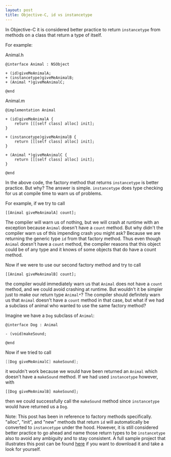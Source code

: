 ```yaml
---
layout: post
title: Objective-C, id vs instancetype
---
```


In Objective-C it is considered better practice to return `instancetype` from methods on a class that return a type of itself.

For example:

Animal.h

```objc
@interface Animal : NSObject

+ (id)giveMeAnimalA;
+ (instancetype)giveMeAnimalB;
+ (Animal *)giveMeAnimalC;

@end
```

Animal.m

```objc
@implementation Animal

+ (id)giveMeAnimalA {
    return [[[self class] alloc] init];
}

+ (instancetype)giveMeAnimalB {
    return [[[self class] alloc] init];
}

+ (Animal *)giveMeAnimalC {
    return [[[self class] alloc] init];
}

@end
```

In the above code, the factory method that returns `instancetype` is better practice. But why? The answer is simple. `instancetype` does type checking for us at compile time to warn us of problems.

For example, if we try to call

```objc
[[Animal giveMeAnimalA] count];
```

The compiler will warn us of nothing, but we will crash at runtime with an exception because   `Animal` doesn't have a `count` method. But why didn't the compiler warn us of this impending crash you might ask? Because we are returning the generic type `id` from that factory method. Thus even though `Animal` doesn't have a `count` method, the compiler reasons that this object could be of any type and it knows of some objects that do have a count method.

Now if we were to use our second factory method and try to call

```objc
[[Animal giveMeAnimalB] count];
```

the compiler would immediately warn us that `Animal` does not have a `count` method, and we could avoid crashing at runtime. But wouldn't it be simpler just to make our return type `Animal*`? The compiler should definitely warn us that `Animal` doesn't have a `count` method in that case, but what if we had a subclass of animal who wanted to use the same factory method?

Imagine we have a `Dog` subclass of `Animal`:

```objc
@interface Dog : Animal

- (void)makeSound;

@end
```

Now if we tried to call

```objective-c
[[Dog giveMeAnimalC] makeSound];
```

it wouldn't work because we would have been returned an `Animal` which doesn't have a `makeSound`   method. If we had used `instancetype` however, with

```objc
[[Dog giveMeAnimalB] makeSound];
```

then we could successfully call the `makeSound` method since `instancetype` would have returned us a `Dog`.

Note: This post has been in reference to factory methods specifically. "alloc", "init", and "new" methods that return `id` will automatically be converted to `instancetype` under the hood. However, it is still considered better practice to go ahead and name those return types to be `instancetype`   also to avoid any ambiguity and to stay consistent. A full sample project that illustrates this post can be found [here](https://github.com/rajohns08/codingdiscovery/tree/master/2014.11.22%20-%20InstanceType) if you want to download it and take a look for yourself.
